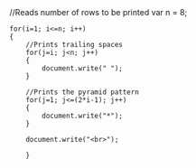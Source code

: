 <js>
    //Reads number of rows to be printed
    var n = 8;
 
    for(i=1; i<=n; i++)
    { 
        //Prints trailing spaces
        for(j=i; j<n; j++)
        {
            document.write(" ");
        }
 
        //Prints the pyramid pattern
        for(j=1; j<=(2*i-1); j++)
        {
            document.write("*");
        }
 
        document.write("<br>");

        }

</js>

